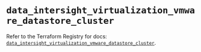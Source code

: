 # `data_intersight_virtualization_vmware_datastore_cluster`

Refer to the Terraform Registry for docs: [`data_intersight_virtualization_vmware_datastore_cluster`](https://registry.terraform.io/providers/ciscodevnet/intersight/1.0.71/docs/data-sources/virtualization_vmware_datastore_cluster).
